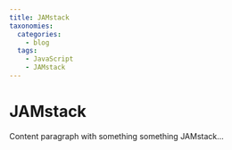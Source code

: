 ```yaml
---
title: JAMstack
taxonomies:
  categories:
    - blog
  tags:
    - JavaScript
    - JAMstack
---
```


# JAMstack

Content paragraph with something something JAMstack...

